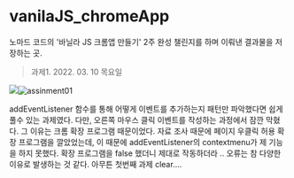 # vanilaJS_chromeApp

노마드 코드의 '바닐라 JS 크롬앱 만들기' 2주 완성 챌린지를 하며 이뤄낸 결과물을 저장하는 곳.

>과제1. 2022. 03. 10 목요일

![](https://user-images.githubusercontent.com/78461009/153702809-55db6723-f538-44f0-afbd-67b78b2a79a6.png)![assinment01](https://user-images.githubusercontent.com/78461009/157689265-27611c3b-fa15-4022-ac38-8ce25ec647f9.gif)

addEventListener 함수를 통해 어떻게 이벤트를 추가하는지 패턴만 파악했다면 쉽게 풀수 있는 과제였다.
다만, 오른쪽 마우스 클릭 이벤트를 작성하는 과정에서 잠깐 막혔다. 그 이유는 크롬 확장 프로그램 때문이었다. 자료 조사 때문에 페이지 우클릭 허용 확장 프로그램을 깔았었는데, 이 때문에 addEventListener의 contextmenu가 제 기능을 하지 못했다. 확장 프로그램을 false 했더니 제대로 작동하더라 .. 오류는 참 다양한 이유로 발생하는 것 같다. 아무튼 첫번째 과제 clear....
